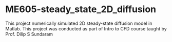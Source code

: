 # ME605-steady_state_2D_diffusion
This project numerically simulated 2D steady-state diffusion model in Matlab. This project was conducted as part of Intro to CFD course taught by Prof. Dilip S Sundaram
